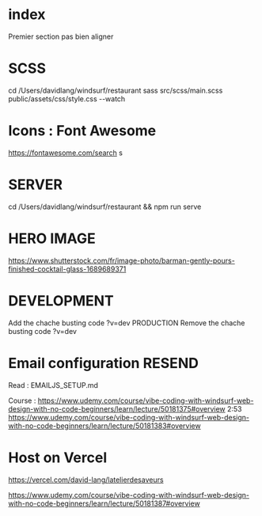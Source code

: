 
# index
Premier section pas bien aligner


# SCSS
cd /Users/davidlang/windsurf/restaurant
sass src/scss/main.scss public/assets/css/style.css --watch

# Icons : Font Awesome
<i class="fas fa-phone"></i>
https://fontawesome.com/search s

# SERVER 
cd /Users/davidlang/windsurf/restaurant && npm run serve

# HERO IMAGE
https://www.shutterstock.com/fr/image-photo/barman-gently-pours-finished-cocktail-glass-1689689371


# DEVELOPMENT
Add the chache busting code ?v=dev
PRODUCTION
Remove the chache busting code ?v=dev

# Email configuration RESEND
Read : EMAILJS_SETUP.md

Course : 
https://www.udemy.com/course/vibe-coding-with-windsurf-web-design-with-no-code-beginners/learn/lecture/50181375#overview 2:53
https://www.udemy.com/course/vibe-coding-with-windsurf-web-design-with-no-code-beginners/learn/lecture/50181383#overview



# Host on Vercel
https://vercel.com/david-lang/latelierdesaveurs

https://www.udemy.com/course/vibe-coding-with-windsurf-web-design-with-no-code-beginners/learn/lecture/50181387#overview